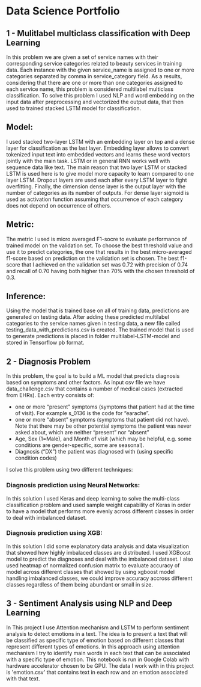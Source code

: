 # Data Science Portfolio


## 1 - Mulitlabel multiclass classification with Deep Learning

In this problem we are given a set of service names with their corresponding service categories related to beauty services in training data. Each instance with the given service_name is assigned to one or more categories separated by comma in service_category field. As a results, considering that there are one or more than one categories assigned to each service name, this problem is considered multilabel multiclass classification. To solve this problem I used NLP and word embedding on the input data after preprocessing and vectorized the output data, that then used to trained stacked LSTM model for classification.

## Model: 

I used stacked two-layer LSTM with an embedding layer on top and a dense layer for classification as the last layer. Embedding layer allows to convert tokenized input text into embedded vectors and learns these word vectors jointly with the main task. LSTM or in general RNN works well with sequence data like text. The main reason that two layer LSTM or stacked LSTM is used here is to give model more capacity to learn compared to one layer LSTM. Dropout layers are used each after every LSTM layer to fight overfitting. Finally, the dimension dense layer is the output layer with the number of categories as its number of outputs. For dense layer sigmoid is used as activation function assuming that occurrence of each category does not depend on occurrence of others.

## Metric:

The metric I used is micro averaged F1-socre to evaluate performance of trained model on the validation set. To choose the best threshold value and use it to predict categories, the one that results in the best micro-averaged f1-score based on prediction on the validation set is chosen. The best f1-score that I achieved on the validation set was 0.72 with precision of 0.74 and recall of 0.70 having both higher than 70% with the chosen threshold of 0.3.

## Inference:

Using the model that is trained base on all of training data, predictions are generated on testing data. After adding these predicted multilabel categories to the service names given in testing data, a new file called testing_data_with_predictions.csv is created. The trained model that is used to generate predictions is placed in folder multilabel-LSTM-model and stored in Tensorflow pb format.


## 2 - Diagnosis Problem

In this problem, the goal is to build a ML model that predicts diagnosis based on symptoms and other factors. As input csv file we have data_challenge.csv that contains a number of medical cases (extracted from EHRs). Each entry consists of:

- one or more “present” symptoms (symptoms that patient had at the time of visit). For example s_0136 is the code for “earache”.
- one or more “absent” symptoms (symptoms that patient did not have). Note that there may be other potential symptoms the patient was never asked about, which are neither “present” nor “absent”
- Age, Sex (1=Male), and Month of visit (which may be helpful, e.g. some conditions are gender-specific, some are seasonal).
- Diagnosis (“DX”) the patient was diagnosed with (using specific condition codes)

I solve this problem using two different techniques:

### Diagnosis prediction using Neural Networks:

In this solution I used Keras and deep learning to solve the multi-class classification problem and used sample weight capability of Keras in order to have a model that performs more evenly across different classes in order to deal with imbalanced dataset.

### Diagnosis prediction using XGB:

In this solution I did some explanatory data analysis and data visualization that showed how highly imbalaced classes are distributed. I used XGBoost model to predict the diagnoses and deal with the imbalanced dataset. I also used heatmap of normalized confusion matrix to evaluate accuracy of model across different classes that showed by using xgboost model handling imbalanced classes, we could improve accuracy accross different classes regardless of them being abundant or small in size.

## 3 - Sentiment Analysis using NLP and Deep Learning

In This project I use Attention mechanism and LSTM to perform sentiment analysis to detect emotions in a text. The idea is to present a text that will be classified as specific type of emotion based on different classes that represent different types of emotions. In this approach using attention mechanism I try to identify main words in each text that can be associated with a specific type of emotion. This notebook is run in Google Colab with hardware accelerator chosen to be GPU. The data I work with in this project is 'emotion.csv' that contains text in each row and an emotion associated with that text.
